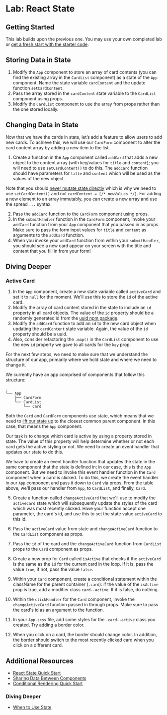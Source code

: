 # Lab: React State

## Getting Started

This lab builds upon the previous one. You may use your own completed lab or [get a fresh start with the starter code](./lab-react-state-starter.zip).

## Storing Data in State

1.  Modify the `App` component to store an array of card contents (you can find the existing array in the `CardList` component) as a state of the `App` component. Name the state variable `cardContent` and the update function `setCardContent`.
2.  Pass the array stored in the `cardContent` state variable to the `CardList` component using props.
3.  Modify the `CardList` component to use the array from props rather than the one stored locally.

## Changing Data in State

Now that we have the cards in state, let’s add a feature to allow users to add new cards. To achieve this, we will use our `CardForm` component to alter the card content array by adding a new item to the list.

1.  Create a function in the `App` component called `addCard` that adds a new object to the content array (with key/values for `title` and `content`); you will need to use `setCardContent()` to do this. The `addCard` function should have parameters for `title` and `content` which will be used as the values of the new object.

Note that you should [never mutate state directly](https://react.dev/learn/updating-arrays-in-state) which is why we need to use `setCardContent()` and not `cardContent = [/* newValues */]`. For adding a new element to an array immutably, you can create a new array and use the spread `...` syntax.

2.  Pass the `addCard` function to the `CardForm` component using props.
3.  In the `submitHandler` function in the `CardForm` component, invoke your `addCard` function from your `App` component that you passed in as props. Make sure to pass the form input values for `title` and `content` as arguments to the `addCard` function.
4.  When you invoke your `addCard` function from within your `submitHandler`, you should see a new card appear on your screen with the title and content that you fill in from your form!

## Diving Deeper

### Active Card

1.  In the `App` component, create a new state variable called `activeCard` and set it to `null` for the moment. We'll use this to store the `id` of the active card.
2.  Modify the array of card content stored in the state to include an `id` property in all card objects. The value of the `id` property should be a randomly generated id from the [uuid npm package](https://www.npmjs.com/package/uuid).
3.  Modify the `addCard` function to add an `id` to the new card object when updating the `cardContent` state variable. Again, the value of the `id` property should be a uuid.
4.  Also, consider refactoring the `.map()` in the `CardList` component to use the new `id` property we gave to all cards for the `key` prop.

For the next few steps, we need to make sure that we understand the structure of our app, primarily where we hold state and where we need to change it.

We currently have an app comprised of components that follow this structure:

    .
    └── App
        ├── CardForm
        └── CardList
            └── Card

Both the `Card` and `CardForm` components use state, which means that we need to [lift our state up](https://react.dev/learn/sharing-state-between-components) to the closest common parent component. In this case, that means the `App` component.

Our task is to change which card is active by using a property stored in state. The value of this property will help determine whether or not each card gets the active styling or not. We need to create an event handler that updates our state to do this.

We have to create an event handler function that updates the state in the same component that the state is defined in; in our case, this is the `App` component. But we need to invoke this event handler function in the `Card` component when a card is clicked. To do this, we create the event handler in our `App` component and pass it down to `Card` via props. From the table above, we'll pass our handler from `App`, to `CardList`, and finally, `Card`.

5.  Create a function called `changeActiveCard` that we'll use to modify the `activeCard` state which will subsequently update the styles of the card which was most recently clicked. Have your function accept one parameter, the card's id, and use this to set the state value `activeCard` to this id.
6.  Pass the `activeCard` value from state and `changeActiveCard` function to the `CardList` component as props.
7.  Pass the `id` of the card and the `changeActiveCard` function from `CardList` props to the `Card` component as props.
8.  Create a new prop for `Card` called `isActive` that checks if the `activeCard` is the same as the `id` for the current card in the loop. If it is, pass the value `true`, if not, pass the value `false`.
9.  Within your `Card` component, create a conditional statement within the className for the parent container (`.card`): if the value of the `isActive` prop is true, add a modifier class `card--active`. If it is false, do nothing.
10. Within the `clickHandler` for the `Card` component, invoke the `changeActiveCard` function passed in through props. Make sure to pass the card's id as an argument to the function.

11. In your `App.scss` file, add some styles for the `.card--active` class you created. Try adding a border color.

12. When you click on a card, the border should change color. In addition, the border should switch to the most recently clicked card when you click on a different card.

## Additional Resources

- [React State Quick Start](https://react.dev/learn#updating-the-screen)
- [Sharing Data Between Components](https://react.dev/learn#sharing-data-between-components)
- [Conditional Rendering Quick Start](https://react.dev/learn#conditional-rendering)

### Diving Deeper

- [When to Use State](https://react.dev/learn/state-a-components-memory)
